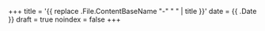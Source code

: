 +++
title = '{{ replace .File.ContentBaseName "-" " " | title }}'
date = {{ .Date }}
draft = true
noindex = false
+++
